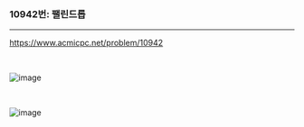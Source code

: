 ### 10942번: 팰린드롭
***

https://www.acmicpc.net/problem/10942

<br>

![image](https://github.com/jh990714/BaekJoon-Algorithm/assets/144774186/9e891923-6046-4bcb-b792-ddb4162bf01f)

<br>

![image](https://github.com/jh990714/BaekJoon-Algorithm/assets/144774186/05764586-37e3-439c-8bfe-efcb4367adf6)